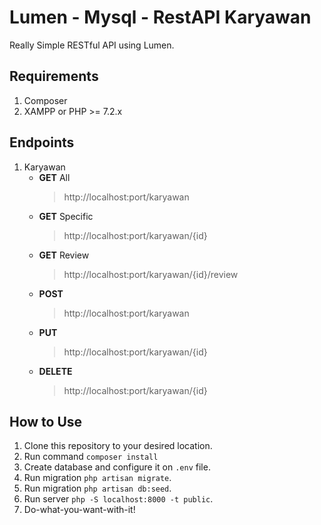# Lumen - Mysql - RestAPI Karyawan
Really Simple RESTful API using Lumen.

## Requirements
1. Composer
2. XAMPP or PHP >= 7.2.x

## Endpoints
1. Karyawan
   - **GET** All
     > http://localhost:port/karyawan
   - **GET** Specific
     > http://localhost:port/karyawan/{id}
   - **GET** Review
     > http://localhost:port/karyawan/{id}/review
   - **POST**
     > http://localhost:port/karyawan
   - **PUT**
     > http://localhost:port/karyawan/{id}
   - **DELETE**
     > http://localhost:port/karyawan/{id}
     
## How to Use
1. Clone this repository to your desired location.
2. Run command `composer install`
3. Create database and configure it on `.env` file.
4. Run migration `php artisan migrate`.
5. Run migration `php artisan db:seed`.
6. Run server `php -S localhost:8000 -t public`.
7. Do-what-you-want-with-it!
